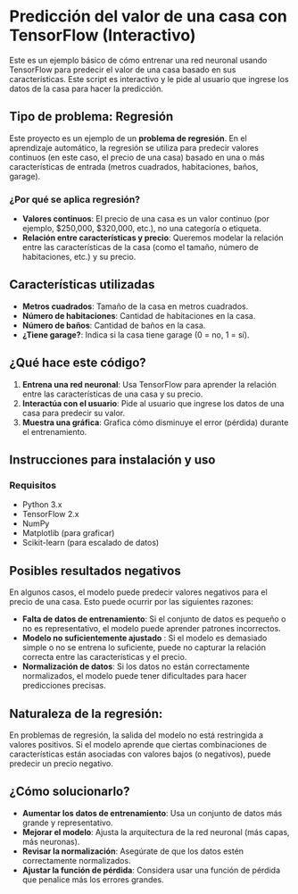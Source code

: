 # Predicción del valor de una casa con TensorFlow (Interactivo)

Este es un ejemplo básico de cómo entrenar una red neuronal usando TensorFlow para predecir el valor de una casa basado en sus características. Este script es interactivo y le pide al usuario que ingrese los datos de la casa para hacer la predicción.

## Tipo de problema: Regresión
Este proyecto es un ejemplo de un **problema de regresión**. En el aprendizaje automático, la regresión se utiliza para predecir valores continuos (en este caso, el precio de una casa) basado en una o más características de entrada (metros cuadrados, habitaciones, baños, garage).

### ¿Por qué se aplica regresión?
- **Valores continuos**: El precio de una casa es un valor continuo (por ejemplo, $250,000, $320,000, etc.), no una categoría o etiqueta.
- **Relación entre características y precio**: Queremos modelar la relación entre las características de la casa (como el tamaño, número de habitaciones, etc.) y su precio.

## Características utilizadas
- **Metros cuadrados**: Tamaño de la casa en metros cuadrados.
- **Número de habitaciones**: Cantidad de habitaciones en la casa.
- **Número de baños**: Cantidad de baños en la casa.
- **¿Tiene garage?**: Indica si la casa tiene garage (0 = no, 1 = sí).

## ¿Qué hace este código?
1. **Entrena una red neuronal**: Usa TensorFlow para aprender la relación entre las características de una casa y su precio.
2. **Interactúa con el usuario**: Pide al usuario que ingrese los datos de una casa para predecir su valor.
3. **Muestra una gráfica**: Grafica cómo disminuye el error (pérdida) durante el entrenamiento.

## Instrucciones para instalación y uso

### Requisitos
- Python 3.x
- TensorFlow 2.x
- NumPy
- Matplotlib (para graficar)
- Scikit-learn (para escalado de datos)

## Posibles resultados negativos
En algunos casos, el modelo puede predecir valores negativos para el precio de una casa. Esto puede ocurrir por las siguientes razones:

- **Falta de datos de entrenamiento**: Si el conjunto de datos es pequeño o no es representativo, el modelo puede aprender patrones incorrectos.
- **Modelo no suficientemente ajustado** : Si el modelo es demasiado simple o no se entrena lo suficiente, puede no capturar la relación correcta entre las características y el precio.
- **Normalización de datos**: Si los datos no están correctamente normalizados, el modelo puede tener dificultades para hacer predicciones precisas.

## Naturaleza de la regresión:

En problemas de regresión, la salida del modelo no está restringida a valores positivos. Si el modelo aprende que ciertas combinaciones de características están asociadas con valores bajos (o negativos), puede predecir un precio negativo.

## ¿Cómo solucionarlo?
- **Aumentar los datos de entrenamiento**: Usa un conjunto de datos más grande y representativo.
- **Mejorar el modelo**: Ajusta la arquitectura de la red neuronal (más capas, más neuronas).
- **Revisar la normalización**: Asegúrate de que los datos estén correctamente normalizados.
- **Ajustar la función de pérdida**: Considera usar una función de pérdida que penalice más los errores grandes.
